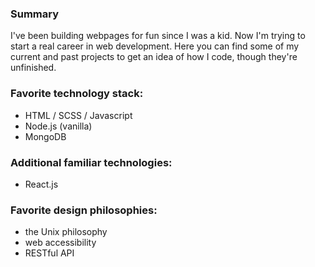### Summary
I've been building webpages for fun since I was a kid. Now I'm trying to start a real career in web development. Here you can find some of my current and past projects to get an idea of how I code, though they're unfinished.

### Favorite technology stack:
- HTML / SCSS / Javascript
- Node.js (vanilla)
- MongoDB 

### Additional familiar technologies:
- React.js

### Favorite design philosophies:
- the Unix philosophy
- web accessibility
- RESTful API

